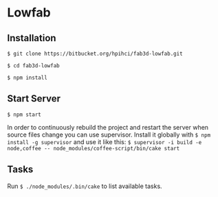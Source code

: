 # Lowfab

## Installation

`$ git clone https://bitbucket.org/hpihci/fab3d-lowfab.git`

`$ cd fab3d-lowfab`

`$ npm install`


## Start Server

`$ npm start`

In order to continuously rebuild the project and restart the server
when source files change you can use supervisor.
Install it globally with `$ npm install -g supervisor` and use it like this:
`$ supervisor -i build -e node,coffee -- node_modules/coffee-script/bin/cake start`


## Tasks

Run `$ ./node_modules/.bin/cake` to list available tasks.